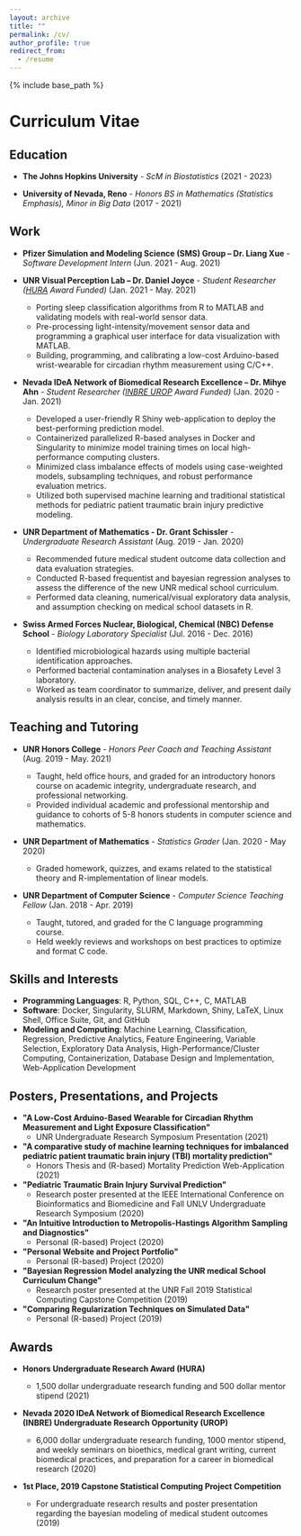 ```yaml
---
layout: archive
title: ""
permalink: /cv/
author_profile: true
redirect_from:
  - /resume
---
```


{% include base_path %}

Curriculum Vitae
======

Education
------
* __The Johns Hopkins University__ \- _ScM in Biostatistics_ (2021 - 2023)
	
* __University of Nevada, Reno__ \- _Honors BS in Mathematics (Statistics Emphasis), Minor in Big Data_ (2017 - 2021)


Work
------
* __Pfizer Simulation and Modeling Science (SMS) Group – Dr. Liang Xue__ \- _Software Development Intern_ (Jun. 2021 - Aug. 2021)

* __UNR Visual Perception Lab – Dr. Daniel Joyce__ \- _Student Researcher ([HURA](https://www.unr.edu/undergradresearch/opportunities/hura) Award Funded)_ (Jan. 2021 - May. 2021) 
	* Porting sleep classification algorithms from R to MATLAB and validating models with real-world sensor data.
	* Pre-processing light-intensity/movement sensor data and programming a graphical user interface for data visualization with MATLAB.
	* Building, programming, and calibrating a low-cost Arduino-based wrist-wearable for circadian rhythm measurement using C/C++.

* __Nevada IDeA Network of Biomedical Research Excellence – Dr. Mihye Ahn__ \- _Student Researcher ([INBRE UROP](https://med.unr.edu/inbre/programs-and-projects/student-training-programs/undergraduate-program) Award Funded)_ (Jan. 2020 - Jan. 2021)
	* Developed a user-friendly R Shiny web-application to deploy the best-performing prediction model.
	* Containerized parallelized R-based analyses in Docker and Singularity to minimize model training times on local high-performance computing clusters.
	* Minimized class imbalance effects of models using case-weighted models, subsampling techniques, and robust performance evaluation metrics.
	* Utilized both supervised machine learning and traditional statistical methods for pediatric patient traumatic brain injury predictive modeling.

* __UNR Department of Mathematics - Dr. Grant Schissler__ \- _Undergraduate Research Assistant_ (Aug. 2019 - Jan. 2020)
	* Recommended future medical student outcome data collection and data evaluation strategies.
	* Conducted R-based frequentist and bayesian regression analyses to assess the difference of the new UNR medical school curriculum.
	* Performed data cleaning, numerical/visual exploratory data analysis, and assumption checking on medical school datasets in R.

* __Swiss Armed Forces Nuclear, Biological, Chemical (NBC) Defense School__ \- _Biology Laboratory Specialist_ (Jul. 2016 - Dec. 2016)
	* Identified microbiological hazards using multiple bacterial identification approaches.
	* Performed bacterial contamination analyses in a Biosafety Level 3 laboratory.
	* Worked as team coordinator to summarize, deliver, and present daily analysis results in an clear, concise, and timely manner. 
  
  
Teaching and Tutoring
------

* __UNR Honors College__ \- _Honors Peer Coach and Teaching Assistant_ (Aug. 2019 - May. 2021)
    * Taught, held office hours, and graded for an introductory honors course on academic integrity, undergraduate research, and professional networking.
	* Provided individual academic and professional mentorship and guidance to cohorts of 5-8 honors students in computer science and mathematics.
  
* __UNR Department of Mathematics__ \- _Statistics Grader_ (Jan. 2020 - May 2020)
	* Graded homework, quizzes, and exams related to the statistical theory and R-implementation of linear models.  

* __UNR Department of Computer Science__ \- _Computer Science Teaching Fellow_ (Jan. 2018 - Apr. 2019)
	* Taught, tutored, and graded for the C language programming course.
	* Held weekly reviews and workshops on best practices to optimize and format C code.

Skills and Interests
------
* __Programming Languages__: R, Python, SQL, C++, C, MATLAB
* __Software__: Docker, Singularity, SLURM, Markdown, Shiny, LaTeX, Linux Shell, Office Suite, Git, and GitHub
* __Modeling and Computing__: Machine Learning, Classification, Regression, Predictive Analytics, Feature Engineering, Variable Selection, Exploratory Data Analysis, High-Performance/Cluster Computing, Containerization, Database Design and Implementation, Web-Application Development

Posters, Presentations, and Projects
------
* __"A Low-Cost Arduino-Based Wearable for Circadian Rhythm Measurement and Light Exposure Classification"__
  * UNR Undergraduate Research Symposium Presentation (2021)
* __"A comparative study of machine learning techniques for imbalanced pediatric patient traumatic brain injury (TBI) mortality prediction"__
  * Honors Thesis and \(R-based\) Mortality Prediction Web-Application (2021)
* __"Pediatric Traumatic Brain Injury Survival Prediction"__
  * Research poster presented at the IEEE International Conference on Bioinformatics and Biomedicine and Fall UNLV Undergraduate Research Symposium (2020)
* __"An Intuitive Introduction to Metropolis-Hastings Algorithm Sampling and Diagnostics"__
  * Personal \(R-based\) Project (2020)
* __"Personal Website and Project Portfolio"__
  * Personal \(R-based\) Project (2020)
* __"Bayesian Regression Model analyzing the UNR medical School Curriculum Change"__
  * Research poster presented at the UNR Fall 2019 Statistical Computing Capstone Competition (2019)
* __"Comparing Regularization Techniques on Simulated Data"__
  * Personal (R-based) Project (2019)
  
Awards
------
* __Honors Undergraduate Research Award (HURA)__
  * 1,500 dollar undergraduate research funding and 500 dollar mentor stipend (2021)

* __Nevada 2020 IDeA Network of Biomedical Research Excellence (INBRE) Undergraduate Research Opportunity (UROP)__
  * 6,000 dollar undergraduate research funding, 1000 mentor stipend, and weekly seminars on bioethics, medical grant writing, current biomedical practices, and preparation for a career in biomedical research (2020)
  
* __1st Place, 2019 Capstone Statistical Computing Project Competition__
  * For undergraduate research results and poster presentation regarding the bayesian modeling of medical student outcomes (2019)